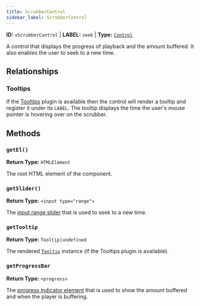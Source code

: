 ```yaml
---
title: ScrubberControl
sidebar_label: ScrubberControl
---
```


**ID:** `vScrubberControl` | **LABEL:** `seek` | **Type:** [`Control`](./control-interface.md)

A control that displays the progress of playback and the amount buffered. It also enables
the user to seek to a new time.

## Relationships

### Tooltips

If the [Tooltips](../../tooltips/tooltips.md) plugin is available then the control will render a tooltip
and register it under its `LABEL`. The tooltip displays the time the user's mouse pointer is hovering over on the scrubber.

## Methods

### `getEl()`

**Return Type:** `HTMLElement`

The root HTML element of the component.

### `getSlider()`

**Return Type:** `<input type="range">`

The [input range slider][mdn-input-range] that is used to seek to a new time.

[mdn-input-range]: https://developer.mozilla.org/en-US/docs/Web/HTML/Element/input/range

### `getTooltip`

**Return Type:** `Tooltip|undefined`

The rendered [`Tooltip`](../../tooltips/tooltip.md) instance (if the Tooltips plugin is available).

### `getProgressBar`

**Return Type:** `<progress>`

The [progress indicator element][mdn-progress] that is used to show the amount buffered and when the player is buffering.

[mdn-progress]: https://developer.mozilla.org/en-US/docs/Web/HTML/Element/progress
